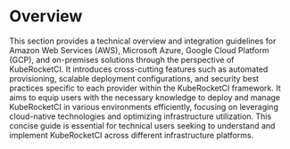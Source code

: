 # Overview

<head>
  <link rel="canonical" href="https://docs.kuberocketci.io/docs/operator-guide/infrastructure-providers/overview/" />
</head>

This section provides a technical overview and integration guidelines for Amazon Web Services (AWS), Microsoft Azure, Google Cloud Platform (GCP), and on-premises solutions through the perspective of KubeRocketCI.
It introduces cross-cutting features such as automated provisioning, scalable deployment configurations, and security best practices specific to each provider within the KubeRocketCI framework.
It aims to equip users with the necessary knowledge to deploy and manage KubeRocketCI in various environments efficiently, focusing on leveraging cloud-native technologies and optimizing infrastructure utilization.
This concise guide is essential for technical users seeking to understand and implement KubeRocketCI across different infrastructure platforms.
